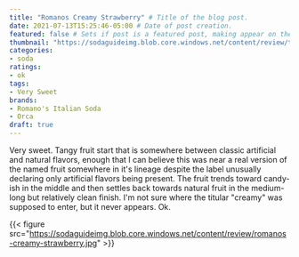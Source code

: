 ```yaml
---
title: "Romanos Creamy Strawberry" # Title of the blog post.
date: 2021-07-13T15:25:46-05:00 # Date of post creation.
featured: false # Sets if post is a featured post, making appear on the home page side bar.
thumbnail: "https://sodaguideimg.blob.core.windows.net/content/review/thumbs/romanos-creamy-strawberry.jpg" # Sets thumbnail image appearing inside card on homepage.
categories:
- soda
ratings:
- ok
tags:
- Very Sweet
brands:
- Romano's Italian Soda
- Orca
draft: true
---
```


Very sweet. Tangy fruit start that is somewhere between classic artificial and natural flavors, enough that I can believe this was near a real version of the named fruit somewhere in it's lineage despite the label unusually declaring only artificial flavors being present. The fruit trends toward candy-ish in the middle and then settles back towards natural fruit in the medium-long but relatively clean finish. I'm not sure where the titular "creamy" was supposed to enter, but it never appears. Ok.

{{< figure src="https://sodaguideimg.blob.core.windows.net/content/review/romanos-creamy-strawberry.jpg" >}}